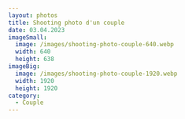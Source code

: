 ```yaml
---
layout: photos
title: Shooting photo d'un couple
date: 03.04.2023
imageSmall:
  image: /images/shooting-photo-couple-640.webp
  width: 640
  height: 638
imageBig:
  image: /images/shooting-photo-couple-1920.webp
  width: 1920
  height: 1920
category:
  - Couple
---
```

